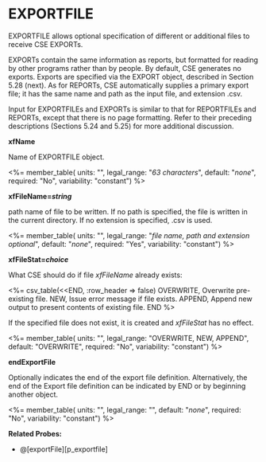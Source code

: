 # EXPORTFILE

EXPORTFILE allows optional specification of different or additional files to receive CSE EXPORTs.

EXPORTs contain the same information as reports, but formatted for reading by other programs rather than by people. By default, CSE generates no exports. Exports are specified via the EXPORT object, described in Section 5.28 (next). As for REPORTs, CSE automatically supplies a primary export file; it has the same name and path as the input file, and extension .csv.

Input for EXPORTFILEs and EXPORTs is similar to that for REPORTFILEs and REPORTs, except that there is no page formatting. Refer to their preceding descriptions (Sections 5.24 and 5.25) for more additional discussion.

**xfName**

Name of EXPORTFILE object.

<%= member_table(
units: "",
legal_range: "_63 characters_",
default: "_none_",
required: "No",
variability: "constant")
%>

**xfFileName=_string_**

path name of file to be written. If no path is specified, the file is written in the current directory. If no extension is specified, .csv is used.

<%= member_table(
units: "",
legal_range: "_file name, path and extension optional_",
default: "_none_",
required: "Yes",
variability: "constant")
%>

**xfFileStat=_choice_**

What CSE should do if file _xfFileName_ already exists:

<%= csv_table(<<END, :row_header => false)
OVERWRITE, Overwrite pre-existing file.
NEW, Issue error message if file exists.
APPEND, Append new output to present contents of existing file.
END
%>

If the specified file does not exist, it is created and _xfFileStat_ has no effect.

<%= member_table(
units: "",
legal_range: "OVERWRITE, NEW, APPEND",
default: "OVERWRITE",
required: "No",
variability: "constant")
%>

**endExportFile**

Optionally indicates the end of the export file definition. Alternatively, the end of the Export file definition can be indicated by END or by beginning another object.

<%= member_table(
units: "",
legal_range: "",
default: "_none_",
required: "No",
variability: "constant")
%>

**Related Probes:**

- @[exportFile][p_exportfile]
